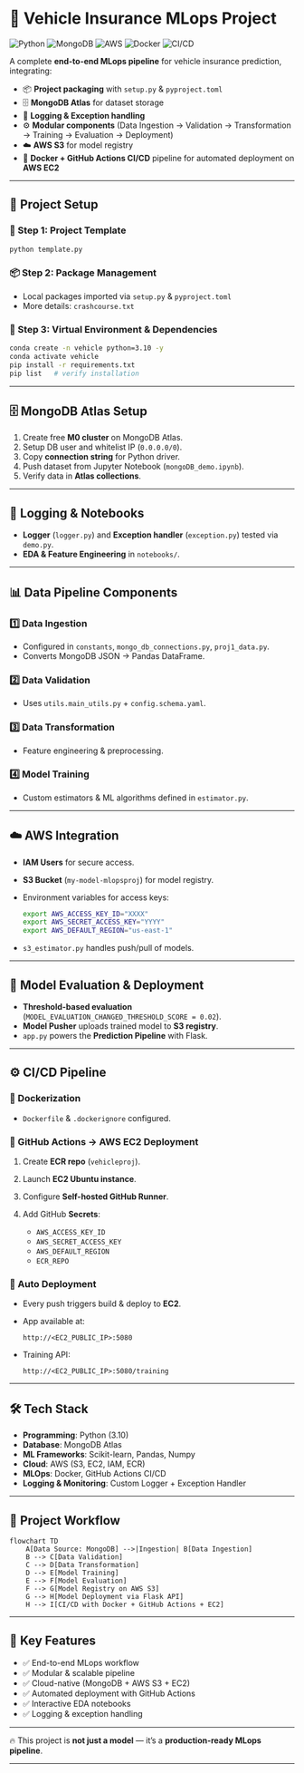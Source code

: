

# 🚀 Vehicle Insurance MLops Project

![Python](https://img.shields.io/badge/Python-3.10-blue?logo=python)
![MongoDB](https://img.shields.io/badge/Database-MongoDB-green?logo=mongodb)
![AWS](https://img.shields.io/badge/Cloud-AWS-orange?logo=amazon-aws)
![Docker](https://img.shields.io/badge/Container-Docker-blue?logo=docker)
![CI/CD](https://img.shields.io/badge/CI/CD-GitHub%20Actions-black?logo=githubactions)

A complete **end-to-end MLops pipeline** for vehicle insurance prediction, integrating:

* 📦 **Project packaging** with `setup.py` & `pyproject.toml`
* 🗄 **MongoDB Atlas** for dataset storage
* 📝 **Logging & Exception handling**
* ⚙️ **Modular components** (Data Ingestion → Validation → Transformation → Training → Evaluation → Deployment)
* ☁️ **AWS S3** for model registry
* 🐳 **Docker + GitHub Actions CI/CD** pipeline for automated deployment on **AWS EC2**

---

## 📂 Project Setup

### 🔧 Step 1: Project Template

```bash
python template.py
```

### 📦 Step 2: Package Management

* Local packages imported via `setup.py` & `pyproject.toml`
* More details: `crashcourse.txt`

### 🌱 Step 3: Virtual Environment & Dependencies

```bash
conda create -n vehicle python=3.10 -y
conda activate vehicle
pip install -r requirements.txt
pip list   # verify installation
```

---

## 🗄 MongoDB Atlas Setup

1. Create free **M0 cluster** on MongoDB Atlas.
2. Setup DB user and whitelist IP (`0.0.0.0/0`).
3. Copy **connection string** for Python driver.
4. Push dataset from Jupyter Notebook (`mongoDB_demo.ipynb`).
5. Verify data in **Atlas collections**.

---

## 📝 Logging & Notebooks

* **Logger** (`logger.py`) and **Exception handler** (`exception.py`) tested via `demo.py`.
* **EDA & Feature Engineering** in `notebooks/`.

---

## 📊 Data Pipeline Components

### 1️⃣ Data Ingestion

* Configured in `constants`, `mongo_db_connections.py`, `proj1_data.py`.
* Converts MongoDB JSON → Pandas DataFrame.

### 2️⃣ Data Validation

* Uses `utils.main_utils.py` + `config.schema.yaml`.

### 3️⃣ Data Transformation

* Feature engineering & preprocessing.

### 4️⃣ Model Training

* Custom estimators & ML algorithms defined in `estimator.py`.

---

## ☁️ AWS Integration

* **IAM Users** for secure access.
* **S3 Bucket** (`my-model-mlopsproj`) for model registry.
* Environment variables for access keys:

  ```bash
  export AWS_ACCESS_KEY_ID="XXXX"
  export AWS_SECRET_ACCESS_KEY="YYYY"
  export AWS_DEFAULT_REGION="us-east-1"
  ```
* `s3_estimator.py` handles push/pull of models.

---

## 🤖 Model Evaluation & Deployment

* **Threshold-based evaluation** (`MODEL_EVALUATION_CHANGED_THRESHOLD_SCORE = 0.02`).
* **Model Pusher** uploads trained model to **S3 registry**.
* `app.py` powers the **Prediction Pipeline** with Flask.

---

## ⚙️ CI/CD Pipeline

### 🐳 Dockerization

* `Dockerfile` & `.dockerignore` configured.

### 🔄 GitHub Actions → AWS EC2 Deployment

1. Create **ECR repo** (`vehicleproj`).
2. Launch **EC2 Ubuntu instance**.
3. Configure **Self-hosted GitHub Runner**.
4. Add GitHub **Secrets**:

   * `AWS_ACCESS_KEY_ID`
   * `AWS_SECRET_ACCESS_KEY`
   * `AWS_DEFAULT_REGION`
   * `ECR_REPO`

### 🚀 Auto Deployment

* Every push triggers build & deploy to **EC2**.
* App available at:

  ```
  http://<EC2_PUBLIC_IP>:5080
  ```
* Training API:

  ```
  http://<EC2_PUBLIC_IP>:5080/training
  ```

---

## 🛠 Tech Stack

* **Programming**: Python (3.10)
* **Database**: MongoDB Atlas
* **ML Frameworks**: Scikit-learn, Pandas, Numpy
* **Cloud**: AWS (S3, EC2, IAM, ECR)
* **MLOps**: Docker, GitHub Actions CI/CD
* **Logging & Monitoring**: Custom Logger + Exception Handler

---

## 📌 Project Workflow

```mermaid
flowchart TD
    A[Data Source: MongoDB] -->|Ingestion| B[Data Ingestion]
    B --> C[Data Validation]
    C --> D[Data Transformation]
    D --> E[Model Training]
    E --> F[Model Evaluation]
    F --> G[Model Registry on AWS S3]
    G --> H[Model Deployment via Flask API]
    H --> I[CI/CD with Docker + GitHub Actions + EC2]
```

---

## 🌟 Key Features

* ✅ End-to-end MLops workflow
* ✅ Modular & scalable pipeline
* ✅ Cloud-native (MongoDB + AWS S3 + EC2)
* ✅ Automated deployment with GitHub Actions
* ✅ Interactive EDA notebooks
* ✅ Logging & exception handling



---

🔥 This project is **not just a model** — it’s a **production-ready MLops pipeline**.

---

